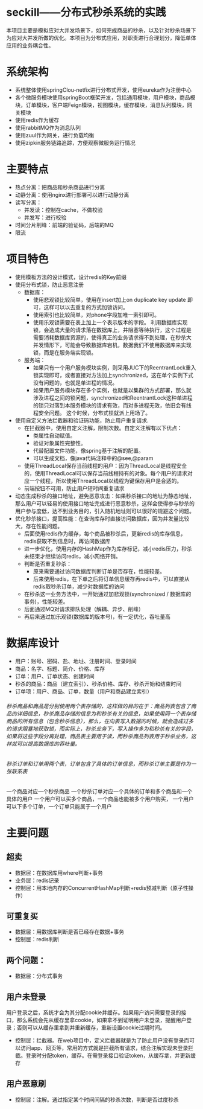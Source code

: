 # seckill——分布式秒杀系统的实践
本项目主要是模拟应对大并发场景下，如何完成商品的秒杀，以及针对秒杀场景下为应对大并发所做的优化。本项目为分布式应用，对职责进行合理划分，降低单体应用的业务耦合性。
# 系统架构
- 系统整体使用springClou-netfix进行分布式开发，使用eureka作为注册中心
- 各个微服务模块使用springBoot框架开发，包括通用模块，用户模块，商品模块，订单模块，客户端Feign模块，视图模块，缓存模块，消息队列模块，网关模块
- 使用redis作为缓存
- 使用rabbitMQ作为消息队列
- 使用zuul作为网关，进行负载均衡
- 使用zipkin服务链路追踪，方便观察微服务运行情况
# 主要特点
- 热点分离：把商品和秒杀商品进行分离
- 动静分离：使用nginx进行部署可以进行动静分离
- 读写分离：
  - 并发读：控制在cache，不做校验
  - 并发写：进行校验
- 时间分片削峰：前端的验证码，后端的MQ
- 限流

# 项目特色
- 使用模板方法的设计模式，设计redis的Key前缀
- 使用分布式锁，防止恶意注册
  - 数据库：
    - 使用悲观锁比较简单，使用在insert加上on duplicate key update 即可，这样可以以去重复的方式加锁访问。
    - 使用索引也比较简单，对phone字段加唯一索引即可。
    - 使用乐观锁需要在表上加上一个表示版本的字段。
    利用数据库实现锁，会造成大量的请求落在数据库上，并阻塞等待执行，这个过程是需要消耗数据库资源的，使得真正的业务请求得不到处理，在秒杀大并发情形下，可能会导致数据库宕机，数据我们不使用数据库来实现锁，而是在服务端实现锁。
  - 服务端：
    - 如果只有一个用户服务模块实例，则采用JUC下的ReentrantLock重入锁实现即可，或者直接对方法加上synchronized，这在单个实例下式没有问题的，也就是单进程的情况。
    - 如果用户服务模块存在多个实例，也就是以集群的方式部署，那么就涉及进程之间的锁问题，synchronized和ReentrantLock这种单进程的锁只对落到本服务模块的请求有效，而对多进程无效，依旧会有线程安全问题。
    这个时候，分布式锁就派上用场了。
- 使用自定义方法拦截器和验证码功能，防止用户重复请求.
  - 在拦截器中，使用自定义注解，限制次数。自定义注解有以下优点：
    - 类属性自动赋值。
    - 验证对象属性完整性。
    - 代替配置文件功能，像spring基于注解的配置。
    - 可以生成文档，像java代码注释中的@see,@param
  - 使用ThreadLocal保存当前线程的用户：因为ThreadLocal是线程安全的，使用ThreadLocal可以保存当前线程持有的对象。每个用户的请求对应一个线程，所以使用ThreadLocal以线程为键保存用户是合适的。
  - 前端按钮不可用，防止用户短时间重复请求
- 动态生成秒杀的接口地址，避免恶意攻击：如果秒杀接口的地址为静态地址，那么用户可以轻易的使用接口地址完成进行恶意秒杀，这样会使得参与秒杀的用户参与度低，达不到业务目的，引入随机地址则可以很好的规避这个问题。
- 优化秒杀接口，提高性能：在查询库存时直接访问数据库，因为并发量比较大，存在性能问题。
  - 后面使用redis作为缓存，每个商品被秒杀后，更新redis的库存信息，redis获取不到信息时，再访问数据库
  - 进一步优化，使用内存的HashMap作为库存标记，减小redis压力，秒杀未结束才继续访问redis，减小网络开销。
  - 判断是否重复秒杀：
    - 原来需要通过访问数据库判断订单是否存在，性能较差。
    - 后来使用redis，在下单之后将订单信息缓存再redis中，可以直接从redis取秒杀订单，减少对数据库的访问
  - 在秒杀这一业务方法中，一开始通过加悲观锁(synchronized / 数据库的事务)，性能较差。
  - 后面通过MQ对请求排队处理（解耦、异步、削峰）
  - 再后来通过加乐观锁(数据库的版本号)，有一定优化，吞吐量高
# 数据库设计
-	用户：账号、密码、盐、地址、注册时间、登录时间
-	商品：名字、标题、简介、价格、库存
-	订单：用户、订单状态、创建时间
-	秒杀的商品：商品（建立索引）、秒杀价格、库存、秒杀开始和结束时间
-	订单项：用户、商品、订单，数量（用户和商品建立索引）

###### 秒杀商品和商品是分别使用两个表存储的，这样做的目的在于：商品列表包含了商品的详细信息，秒杀商品存储的信息为和秒杀有关的信息，如果使用同一个表存储商品的所有信息（包含秒杀信息），那么，在向表写入数据的时候，就会造成过多的请求阻塞地获取锁，而实际上，秒杀业务下，写入操作多为和秒杀有关的字段，如果将这些字段分离处理，商品表主要用于读，而秒杀商品列表用于秒杀业务，这样就可以提高数据库的吞吐量。

###### 秒杀订单和订单用两个表，订单包含了具体的订单信息，而秒杀订单主要是作为一张联系表

一个商品对应一个秒杀商品
一个秒杀订单对应一个具体的订单和多个商品和一个具体的用户
一个用户可以买多个商品，一个商品也能被多个用户购买，
一个用户可以下多个订单，一个订单只能属于一个用户
# 主要问题
## 超卖
- 数据层：在数据库用where判断+事务
- 业务层：redis记录
- 控制层：用本地内存的ConcurrentHashMap判断+redis预减判断（原子性操作）
## 可重复买
- 数据层：用数据库判断是否已经存在数据+事务
- 控制层：redis判断
## 两个问题：
- 数据层：分布式事务
## 用户未登录
用户登录之后，系统才会为其分配cookie并缓存。如果用户访问需要登录的接口，那么系统会先从缓存里拿cookie，如果拿不到证明用户未登录，提醒用户登录；否则可以从缓存里拿到并重新缓存，重新设置cookie过期时间。
- 控制层：拦截器。在web项目中，定义拦截器就是为了防止用户没有登录而可以访问app、网页等，常用的方式就是拦截所有请求，结合注解实现未登录拦截。登录时分配token，缓存。在需登录接口验证token，从缓存拿，并更新缓存
## 用户恶意刷
- 控制层：注解。通过指定某个时间间隔的秒杀次数，判断是否过度秒杀



